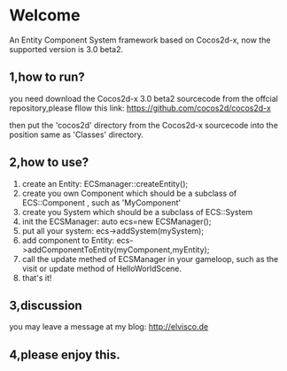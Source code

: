 Welcome
==========
An Entity Component System framework based on Cocos2d-x, now the supported version is 3.0 beta2.


1,how to run?
-------------
you need download the Cocos2d-x 3.0 beta2 sourcecode from the offcial repository,please fllow this link:
https://github.com/cocos2d/cocos2d-x 

then put the 'cocos2d' directory from the Cocos2d-x sourcecode into the position same as 'Classes' directory.


2,how to use?
---------------
1. create an Entity: ECSmanager::createEntity(); 
2. create you own Component which should be a subclass of ECS::Component , such as 'MyComponent'
3. create you System which should be a subclass of ECS::System
4. init the ECSManager: auto ecs=new ECSManager();
5. put all your system: ecs->addSystem(mySystem);
6. add component to Entity: ecs->addComponentToEntity(myComponent,myEntity);
7. call the update methed of ECSManager in your gameloop, such as the visit or update method of HelloWorldScene.
8. that's it!
  
  
3,discussion
-------------
you may leave a message at my blog: http://elvisco.de


4,please enjoy this.
-------------------
